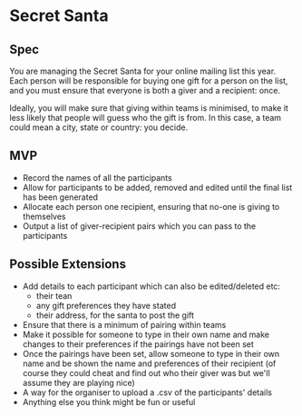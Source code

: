 # Secret Santa

## Spec
You are managing the Secret Santa for your online mailing list this year.  Each person will be responsible for buying one gift for a person on the list, and you must ensure that everyone is both a giver and a recipient: once.

Ideally, you will make sure that giving within teams is minimised, to make it less likely that people will guess who the gift is from.
In this case, a team could mean a city, state or country: you decide.

## MVP

- Record the names of all the participants
- Allow for participants to be added, removed and edited until the final list has been generated
- Allocate each person one recipient, ensuring that no-one is giving to themselves
- Output a list of giver-recipient pairs which you can pass to the participants

## Possible Extensions

- Add details to each participant which can also be edited/deleted etc:
  - their tean
  - any gift preferences they have stated
  - their address, for the santa to post the gift
- Ensure that there is a minimum of pairing within teams
- Make it possible for someone to type in their own name and make changes to their preferences if the pairings have not been set
- Once the pairings have been set, allow someone to type in their own name and be shown the name and preferences of their recipient (of course they could cheat and find out who their giver was but we'll assume they are playing nice)
- A way for the organiser to upload a .csv of the participants' details
- Anything else you think might be fun or useful

